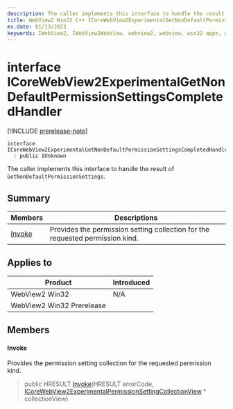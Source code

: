 ```yaml
---
description: The caller implements this interface to handle the result of `GetNonDefaultPermissionSettings`.
title: WebView2 Win32 C++ ICoreWebView2ExperimentalGetNonDefaultPermissionSettingsCompletedHandler
ms.date: 01/13/2023
keywords: IWebView2, IWebView2WebView, webview2, webview, win32 apps, win32, edge, ICoreWebView2, ICoreWebView2Controller, browser control, edge html, ICoreWebView2ExperimentalGetNonDefaultPermissionSettingsCompletedHandler
---
```


# interface ICoreWebView2ExperimentalGetNonDefaultPermissionSettingsCompletedHandler

[!INCLUDE [prerelease-note](../includes/prerelease-note.md)]

```
interface ICoreWebView2ExperimentalGetNonDefaultPermissionSettingsCompletedHandler
  : public IUnknown
```

The caller implements this interface to handle the result of `GetNonDefaultPermissionSettings`.

## Summary

 Members                        | Descriptions
--------------------------------|---------------------------------------------
[Invoke](#invoke) | Provides the permission setting collection for the requested permission kind.

## Applies to

Product                         | Introduced
--------------------------------|---------------------------------------------
WebView2 Win32            |    N/A
WebView2 Win32 Prerelease |    

## Members

#### Invoke

Provides the permission setting collection for the requested permission kind.

> public HRESULT [Invoke](#invoke)(HRESULT errorCode, [ICoreWebView2ExperimentalPermissionSettingCollectionView](icorewebview2experimentalpermissionsettingcollectionview.md) * collectionView)

